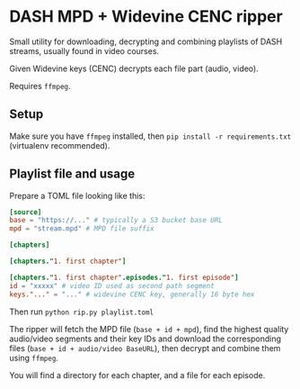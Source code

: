 # DASH MPD + Widevine CENC ripper

Small utility for downloading, decrypting and combining playlists of DASH streams, usually found in video courses.

Given Widevine keys (CENC) decrypts each file part (audio, video).

Requires `ffmpeg`.

## Setup

Make sure you have `ffmpeg` installed, then `pip install -r requirements.txt` (virtualenv recommended).

## Playlist file and usage

Prepare a TOML file looking like this:

```toml
[source]
base = "https://..." # typically a S3 bucket base URL
mpd = "stream.mpd" # MPD file suffix

[chapters]

[chapters."1. first chapter"]

[chapters."1. first chapter".episodes."1. first episode"]
id = "xxxxx" # video ID used as second path segment
keys."..." = "..." # widevine CENC key, generally 16 byte hex
```

Then run `python rip.py playlist.toml`

The ripper will fetch the MPD file (`base + id + mpd`), find the highest quality audio/video segments and their key IDs and download the corresponding files (`base + id + audio/video BaseURL`), then decrypt and combine them using `ffmpeg`.

You will find a directory for each chapter, and a file for each episode.

